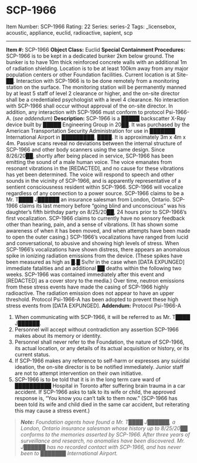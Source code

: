 # SCP-1966
Item Number: SCP-1966
Rating: 22
Series: series-2
Tags: _licensebox, acoustic, appliance, euclid, radioactive, sapient, scp

---

**Item #:** SCP-1966
**Object Class:** Euclid
**Special Containment Procedures:** SCP-1966 is to be kept in a dedicated bunker 2km below ground. The bunker is to have 10m thick reinforced concrete walls with an additional 1m of radiation shielding. Location is to be at least 100km away from any major population centers or other Foundation facilities. Current location is at Site-██. Interaction with SCP-1966 is to be done remotely from a monitoring station on the surface. The monitoring station will be permanently manned by at least 5 staff of level 2 clearance or higher, and the on-site director shall be a credentialed psychologist with a level 4 clearance. No interaction with SCP-1966 shall occur without approval of the on-site director. In addition, any interaction with SCP-1966 must conform to protocol Psi-1966-A. (_see addendum_)
**Description:** SCP-1966 is a █████ backscatter X-Ray device built by █████ Engineering Group in 20██. It was purchased by the American Transportation Security Administration for use in ███████ International Airport in █████████, ████. It is approximately 3m x 4m x 4m. Passive scans reveal no deviations between the internal structure of SCP-1966 and other body scanners using the same design.
Since 8/26/20██, shortly after being placed in service, SCP-1966 has been emitting the sound of a male human voice. The voice emanates from resonant vibrations in the [REDACTED], and no cause for these vibrations has yet been determined. The voice will respond to speech and other sounds in the vicinity of SCP-1966, and is apparently representative of a sentient consciousness resident within SCP-1966. SCP-1966 will vocalize regardless of any connection to a power source.
SCP-1966 claims to be a Mr. T████ J██████ an insurance salesman from London, Ontario. SCP-1966 claims its last memory before “going blind and unconscious” was his daughter’s fifth birthday party on 8/25/20██, 24 hours prior to SCP-1966’s first vocalization. SCP-1966 claims to currently have no sensory feedback other than hearing, pain, and a sense of vibrations. (It has shown some awareness of when it has been moved, and when attempts have been made to open the outer casing.)
SCP-1966’s vocalizations have ranged from lucid and conversational, to abusive and showing high levels of stress. When SCP-1966’s vocalizations have shown distress, there appears an anomalous spike in ionizing radiation emissions from the device. (These spikes have been measured as high as █.█ Sv/hr in the case when [DATA EXPUNGED] immediate fatalities and an additional ██ deaths within the following two weeks. SCP-1966 was contained immediately after this event and [REDACTED] as a cover story to the media.)
Over time, neutron emissions from these stress events have made the casing of SCP-1966 highly radioactive. The radiation emission does not appear to have an upper threshold.
Protocol Psi-1966-A has been adopted to prevent these high stress events from [DATA EXPUNGED].
**Addendum:** Protocol Psi-1966-A
  1. When communicating with SCP-1966, it will be referred to as Mr. T████ J██████.
  2. Personnel will accept without contradiction any assertion SCP-1966 makes about its memory or identity.
  3. Personnel shall never refer to the Foundation, the nature of SCP-1966, its actual location, or any details of its actual acquisition or history, or its current status.
  4. If SCP-1966 makes any reference to self-harm or expresses any suicidal ideation, the on-site director is to be notified immediately. Junior staff are not to attempt intervention on their own initiative.
  5. SCP-1966 is to be told that it is in the long term care ward of ██████████ Hospital in Toronto after suffering brain trauma in a car accident. If SCP-1966 asks to talk to its wife or child, the approved response is, “You know you can’t talk to them now.” (SCP-1966 has been told its wife and child died in the same car accident, but reiterating this may cause a stress event.)

> _**Note:** Foundation agents have found a Mr. T████ J██████, a London, Ontario insurance salesman whose history up to 8/25/20██ conforms to the memories asserted by SCP-1966. After three years of surveillance and research, no anomalies have been discovered. Mr. J██████ has no recorded contact with SCP-1966, and has never been to ███████ International Airport._